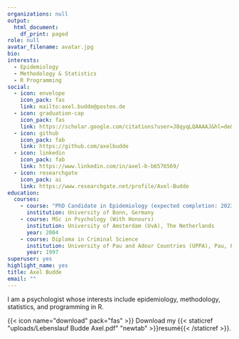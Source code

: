 ```yaml
---
organizations: null
output:
  html_document:
    df_print: paged
role: null
avatar_filename: avatar.jpg
bio: 
interests:
  - Epidemiology
  - Methodology & Statistics
  - R Programming
social:
  - icon: envelope
    icon_pack: fas
    link: mailto:axel.budde@posteo.de
  - icon: graduation-cap
    icon_pack: fas
    link: https://scholar.google.com/citations?user=J8qyqLQAAAAJ&hl=de&oi=sra
  - icon: github
    icon_pack: fab
    link: https://github.com/axelbudde
  - icon: linkedin
    icon_pack: fab
    link: https://www.linkedin.com/in/axel-b-b6576569/
  - icon: researchgate
    icon_pack: ai
    link: https://www.researchgate.net/profile/Axel-Budde
education:
  courses:
    - course: "PhD Candidate in Epidemiology (expected completion: 2023)"
      institution: University of Bonn, Germany
    - course: MSc in Psychology (With Honours)
      institution: University of Amsterdam (UvA), The Netherlands
      year: 2004
    - course: Diploma in Criminal Science
      institution: University of Pau and Adour Countries (UPPA), Pau, France
      year: 1997
superuser: yes
highlight_name: yes
title: Axel Budde
email: ""
---
```

I am a psychologist whose interests include epidemiology, methodology, statistics, and programming in R.

{{< icon name="download" pack="fas" >}} Download my {{< staticref "uploads/Lebenslauf Budde Axel.pdf" "newtab" >}}resumé{{< /staticref >}}.
